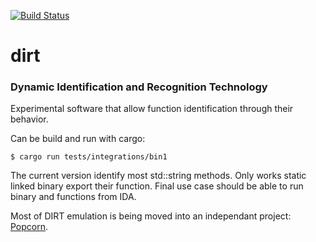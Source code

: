 [![Build Status](https://travis-ci.org/isra17/dirt.svg?branch=master)](https://travis-ci.org/isra17/dirt)
# dirt
### Dynamic Identification and Recognition Technology

Experimental software that allow function identification through their behavior.

Can be build and run with cargo:

```
$ cargo run tests/integrations/bin1
```

The current version identify most std::string methods. Only works static linked
binary export their function. Final use case should be able to run binary and
functions from IDA.

Most of DIRT emulation is being moved into an independant project: [Popcorn](https://github.com/isra17/popcorn).
